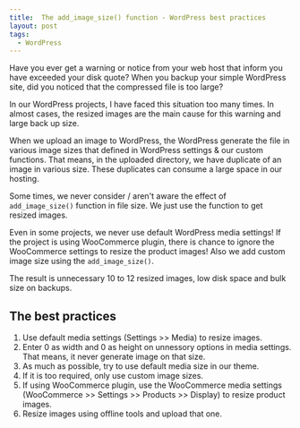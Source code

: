 ```yaml
---
title:  The add_image_size() function - WordPress best practices
layout: post
tags:
  - WordPress
---
```


Have you ever get a warning or notice from your web host that inform you have exceeded your disk quote? When you backup your simple WordPress site, did you noticed that the compressed file is too large?

In our WordPress projects, I have faced this situation too many times. In almost cases, the resized images are the main cause for this warning and large back up size.

When we upload an image to WordPress, the WordPress generate the file in various image sizes that defined in WordPress settings & our custom functions. That means, in the uploaded directory, we have duplicate of an image in various size. These duplicates can consume a large space in our hosting.

Some times, we never consider / aren't aware the effect of `add_image_size()` function in file size. We just use the function to get resized images.

Even in some projects, we never use default WordPress media settings! If the project is using WooCommerce plugin, there is chance to ignore the WooCommerce settings to resize the product images! Also we add custom image size using the `add_image_size()`.

The result is unnecessary 10 to 12 resized images, low disk space and bulk size on backups.

## The best practices

1. Use default media settings (Settings >> Media) to resize images.
2. Enter 0 as width and 0 as height on unnessory options in media settings. That means, it never generate image on that size.
3. As much as possible, try to use default media size in our theme.
4. If it is too required, only use custom image sizes.
5. If using WooCommerce plugin, use the WooCommerce media settings (WooCommerce >> Settings >> Products >> Display) to resize product images.
6. Resize images using offline tools and upload that one.
